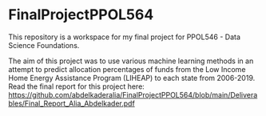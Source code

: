# FinalProjectPPOL564
This repository is a workspace for my final project for PPOL546 - Data Science Foundations.

The aim of this project was to use various machine learning methods in an attempt to predict allocation percentages of funds from the Low Income Home Energy Assistance Program (LIHEAP) to each state from 2006-2019. Read the final report for this project here: https://github.com/abdelkaderalia/FinalProjectPPOL564/blob/main/Deliverables/Final_Report_Alia_Abdelkader.pdf
